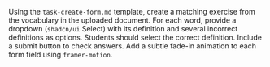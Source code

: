 Using the `task-create-form.md` template, create a matching exercise from the vocabulary in the uploaded document. For each word, provide a dropdown (`shadcn/ui` Select) with its definition and several incorrect definitions as options. Students should select the correct definition. Include a submit button to check answers. Add a subtle fade-in animation to each form field using `framer-motion`.
